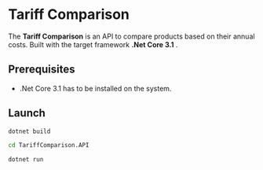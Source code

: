 # Tariff Comparison

The **Tariff Comparison** is an API to compare products based on their annual costs. 
Built with the target framework **.Net Core 3.1** .

## Prerequisites
- .Net Core 3.1 has to be installed on the system.

## Launch
```sh
dotnet build
```
```sh
cd TariffComparison.API
```
```sh
dotnet run
```

